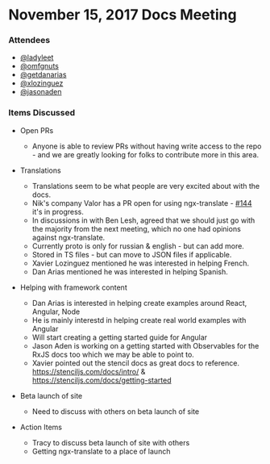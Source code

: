 # November 15, 2017 Docs Meeting

### Attendees

* [@ladyleet](http://github.com/ladyleet)
* [@omfgnuts](http://github.com/omfgnuts)
* [@getdanarias](http://github.com/getdanarias)
* [@xlozinguez](http://github.com/xlozinguez)
* [@jasonaden](http://github.com/jasonaden)

### Items Discussed

* Open PRs
  * Anyone is able to review PRs without having write access to the repo - and we are greatly looking for folks to contribute more in this area.

* Translations
  * Translations seem to be what people are very excited about with the docs.
  * Nik's company Valor has a PR open for using ngx-translate - [#144](https://github.com/ReactiveX/rxjs-docs/pull/144) it's in progress.
  * In discussions in with Ben Lesh, agreed that we should just go with the majority from the next meeting, which no one had opinions against ngx-translate.
  * Currently proto is only for russian & english - but can add more. 
  * Stored in TS files - but can move to JSON files if applicable.
  * Xavier Lozinguez mentioned he was interested in helping French.
  * Dan Arias mentioned he was interested in helping Spanish.

* Helping with framework content
  * Dan Arias is interested in helping create examples around React, Angular, Node
  * He is mainly interestd in helping create real world examples with Angular
  * Will start creating a getting started guide for Angular
  * Jason Aden is working on a getting started with Observables for the RxJS docs too which we may be able to point to.
  * Xavier pointed out the stencil docs as great docs to reference. https://stenciljs.com/docs/intro/ & https://stenciljs.com/docs/getting-started

* Beta launch of site
  * Need to discuss with others on beta launch of site
  
* Action Items
  * Tracy to discuss beta launch of site with others
  * Getting ngx-translate to a place of launch 